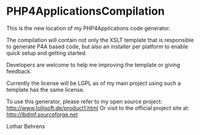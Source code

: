 # PHP4ApplicationsCompilation
This is the new location of my PHP4Applications code generator.

The compilation will contain not only the XSLT template that is responsible to generate P4A based code, but also an installer per platform to enable quick setup and getting started.

Developers are welcome to help me improving the template or giving feedback.

Currently the license will be LGPL as of my main project using such a template has the same license.

To use this generator, please refer to my open source project: http://www.lollisoft.de/product1.html
Or visit to the official project site at: http://lbdmf.sourceforge.net 

Lothar Behrens
